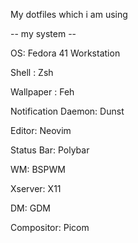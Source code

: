 My dotfiles which i am using


-- my system -- 


OS: Fedora 41 Workstation

Shell : Zsh

Wallpaper : Feh

Notification Daemon: Dunst

Editor: Neovim

Status Bar: Polybar

WM: BSPWM

Xserver: X11

DM: GDM

Compositor: Picom
